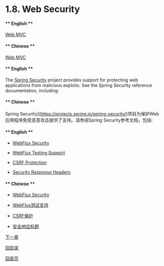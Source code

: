 # 1.8. Web Security

<!-- tabs:start -->

#### ** English **

[Web MVC](https://docs.spring.io/spring/docs/5.2.6.RELEASE/spring-framework-reference/web.html#mvc-web-security)
#### ** Chinese **

[Web MVC](https://docs.spring.io/spring/docs/5.2.6.RELEASE/spring-framework-reference/web.html#mvc-web-security)

<!-- tabs:end -->


<!-- tabs:start -->

#### ** English **

The [Spring Security](https://projects.spring.io/spring-security/) project provides support for protecting web applications from malicious exploits. See the Spring Security reference documentation, including:
#### ** Chinese **

Spring Security](https://projects.spring.io/spring-security/)项目为保护Web应用程序免受恶意攻击提供了支持。请参阅Spring Security参考文档，包括:

<!-- tabs:end -->


<!-- tabs:start -->

#### ** English **

- [WebFlux Security](https://docs.spring.io/spring-security/site/docs/current/reference/html5/#jc-webflux)

- [WebFlux Testing Support](https://docs.spring.io/spring-security/site/docs/current/reference/html5/#test-webflux)

- [CSRF Protection](https://docs.spring.io/spring-security/site/docs/current/reference/html5/#csrf)

- [Security Response Headers](https://docs.spring.io/spring-security/site/docs/current/reference/html5/#headers)


#### ** Chinese **

- [WebFlux Security](https://docs.spring.io/spring-security/site/docs/current/reference/html5/#jc-webflux)

- [WebFlux测试支持](https://docs.spring.io/spring-security/site/docs/current/reference/html5/#test-webflux)

- [CSRF保护](https://docs.spring.io/spring-security/site/docs/current/reference/html5/#csrf)

- [安全响应标题](https://docs.spring.io/spring-security/site/docs/current/reference/html5/#headers)


<!-- tabs:end -->

[下一章](Spring-Framework-5.2.6.RELEASE/Web%20on%20Reactive%20Stack/1.9.%20View%20Technologies.md)


[回目录](Spring-Framework-5.2.6.RELEASE/summary.md)

[回首页](/README)
